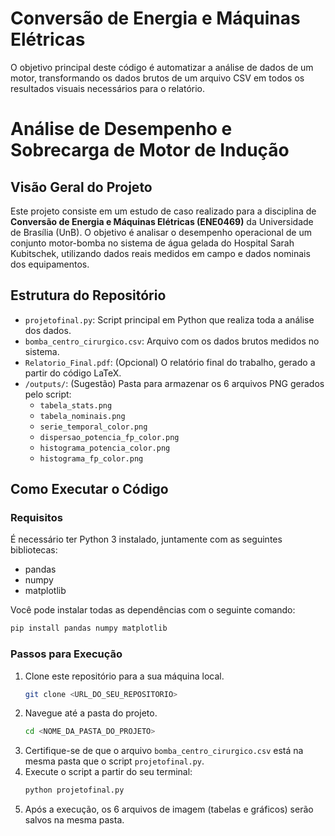 # Conversão de Energia e Máquinas Elétricas
O objetivo principal deste código é automatizar a análise de dados de um motor, transformando os dados brutos de um arquivo CSV em todos os resultados visuais necessários para o relatório.
# Análise de Desempenho e Sobrecarga de Motor de Indução

## Visão Geral do Projeto

Este projeto consiste em um estudo de caso realizado para a disciplina de **Conversão de Energia e Máquinas Elétricas (ENE0469)** da Universidade de Brasília (UnB). O objetivo é analisar o desempenho operacional de um conjunto motor-bomba no sistema de água gelada do Hospital Sarah Kubitschek, utilizando dados reais medidos em campo e dados nominais dos equipamentos.


## Estrutura do Repositório

* `projetofinal.py`: Script principal em Python que realiza toda a análise dos dados.
* `bomba_centro_cirurgico.csv`: Arquivo com os dados brutos medidos no sistema.
* `Relatorio_Final.pdf`: (Opcional) O relatório final do trabalho, gerado a partir do código LaTeX.
* `/outputs/`: (Sugestão) Pasta para armazenar os 6 arquivos PNG gerados pelo script:
    * `tabela_stats.png`
    * `tabela_nominais.png`
    * `serie_temporal_color.png`
    * `dispersao_potencia_fp_color.png`
    * `histograma_potencia_color.png`
    * `histograma_fp_color.png`

## Como Executar o Código

### Requisitos

É necessário ter Python 3 instalado, juntamente com as seguintes bibliotecas:
* pandas
* numpy
* matplotlib

Você pode instalar todas as dependências com o seguinte comando:
```bash
pip install pandas numpy matplotlib
```

### Passos para Execução

1.  Clone este repositório para a sua máquina local.
    ```bash
    git clone <URL_DO_SEU_REPOSITORIO>
    ```
2.  Navegue até a pasta do projeto.
    ```bash
    cd <NOME_DA_PASTA_DO_PROJETO>
    ```
3.  Certifique-se de que o arquivo `bomba_centro_cirurgico.csv` está na mesma pasta que o script `projetofinal.py`.
4.  Execute o script a partir do seu terminal:
    ```bash
    python projetofinal.py
    ```
5.  Após a execução, os 6 arquivos de imagem (tabelas e gráficos) serão salvos na mesma pasta.
